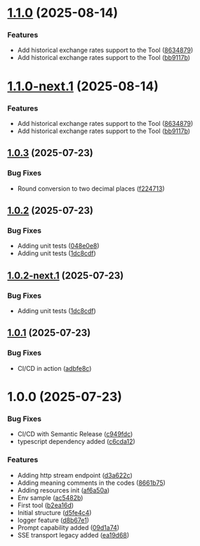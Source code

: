 # [1.1.0](https://github.com/dilumdarshana/mcp-currency-converter/compare/v1.0.3...v1.1.0) (2025-08-14)


### Features

* Add historical exchange rates support to the Tool ([8634879](https://github.com/dilumdarshana/mcp-currency-converter/commit/8634879e66ebeb0b57dec3fe0fccc3b78f2c3bc6))
* Add historical exchange rates support to the Tool ([bb9117b](https://github.com/dilumdarshana/mcp-currency-converter/commit/bb9117b1888a0a78654c40846d8cee1171fd256f))

# [1.1.0-next.1](https://github.com/dilumdarshana/mcp-currency-converter/compare/v1.0.3...v1.1.0-next.1) (2025-08-14)


### Features

* Add historical exchange rates support to the Tool ([8634879](https://github.com/dilumdarshana/mcp-currency-converter/commit/8634879e66ebeb0b57dec3fe0fccc3b78f2c3bc6))
* Add historical exchange rates support to the Tool ([bb9117b](https://github.com/dilumdarshana/mcp-currency-converter/commit/bb9117b1888a0a78654c40846d8cee1171fd256f))

## [1.0.3](https://github.com/dilumdarshana/mcp-currency-converter/compare/v1.0.2...v1.0.3) (2025-07-23)


### Bug Fixes

* Round conversion to two decimal places ([f224713](https://github.com/dilumdarshana/mcp-currency-converter/commit/f224713efc92c87f812ce2e862d386aeb327622a))

## [1.0.2](https://github.com/dilumdarshana/mcp-currency-converter/compare/v1.0.1...v1.0.2) (2025-07-23)


### Bug Fixes

* Adding unit tests ([048e0e8](https://github.com/dilumdarshana/mcp-currency-converter/commit/048e0e85a49915481ccb46d3baaab58b1a7229d6))
* Adding unit tests ([1dc8cdf](https://github.com/dilumdarshana/mcp-currency-converter/commit/1dc8cdfadc373dd5e3a33cb14a48fd974929dd57))

## [1.0.2-next.1](https://github.com/dilumdarshana/mcp-currency-converter/compare/v1.0.1...v1.0.2-next.1) (2025-07-23)


### Bug Fixes

* Adding unit tests ([1dc8cdf](https://github.com/dilumdarshana/mcp-currency-converter/commit/1dc8cdfadc373dd5e3a33cb14a48fd974929dd57))

## [1.0.1](https://github.com/dilumdarshana/mcp-currency-converter/compare/v1.0.0...v1.0.1) (2025-07-23)


### Bug Fixes

* CI/CD in action ([adbfe8c](https://github.com/dilumdarshana/mcp-currency-converter/commit/adbfe8c6ae865a503403a065958deb14f9e222bf))

# 1.0.0 (2025-07-23)


### Bug Fixes

* CI/CD with Semantic Release ([c949fdc](https://github.com/dilumdarshana/mcp-currency-converter/commit/c949fdc7a028e30275c24e479c41b5edba88542a))
* typescript dependency added ([c6cda12](https://github.com/dilumdarshana/mcp-currency-converter/commit/c6cda1200b85628a351ead8769b6f7c8a5ac46b8))


### Features

* Adding http stream endpoint ([d3a622c](https://github.com/dilumdarshana/mcp-currency-converter/commit/d3a622c237b6f090f5b9fccc804b88e808ef7681))
* Adding meaning comments in the codes ([8661b75](https://github.com/dilumdarshana/mcp-currency-converter/commit/8661b75271797a781b26dbf02ade11551fc8294a))
* Adding resources init ([af6a50a](https://github.com/dilumdarshana/mcp-currency-converter/commit/af6a50a2182ac26e8aa8e6582c044d6bb1cafa0d))
* Env sample ([ac5482b](https://github.com/dilumdarshana/mcp-currency-converter/commit/ac5482bb5568f406f1b8f001f3d53d321ed3deb9))
* First tool ([b2ea16d](https://github.com/dilumdarshana/mcp-currency-converter/commit/b2ea16d334efed0520bc7dc04a632b9482f75705))
* Initial structure ([d5fe4c4](https://github.com/dilumdarshana/mcp-currency-converter/commit/d5fe4c4c16acd4cbc105c1155da08c0b23975abd))
* logger feature ([d8b67e1](https://github.com/dilumdarshana/mcp-currency-converter/commit/d8b67e1976285e19b319f2834b749e509f5a84ac))
* Prompt capability added ([09d1a74](https://github.com/dilumdarshana/mcp-currency-converter/commit/09d1a74c695ffd60028c1dd2c4b2604275b09082))
* SSE transport legacy added ([ea19d68](https://github.com/dilumdarshana/mcp-currency-converter/commit/ea19d689443c06d9b5a32a60fb1a27a503621e65))
